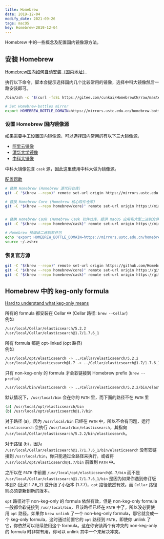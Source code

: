 ```yaml
---
title: Homebrew
date: 2019-12-04
modify_date: 2021-09-26
tags: macOS
key: Homebrew-2019-12-04
---
```


Homebrew 中的一些概念及配置国内镜像源方法。

<!--more-->

## 安装 Homebrew

[Homebrew国内如何自动安装（国内地址）](https://zhuanlan.zhihu.com/p/111014448)

执行以下命令，脚本会提示选择国内几个比较常用的镜像，选择中科大镜像然后一路安装即可。

```bash
/bin/zsh -c "$(curl -fsSL https://gitee.com/cunkai/HomebrewCN/raw/master/Homebrew.sh)"

# Set Homebrew-bottles mirror
export HOMEBREW_BOTTLE_DOMAIN=https://mirrors.ustc.edu.cn/homebrew-bottles
```

### 设置 Homebrew 国内镜像源

如果需要手工设置国内镜像源，可以选择国内常用的有以下三大镜像源，

- [阿里云镜像](https://developer.aliyun.com/mirror/?lang=zh-CN)
- [清华大学镜像](https://mirrors.tuna.tsinghua.edu.cn)
- [中科大镜像](https://mirrors.ustc.edu.cn)

中科大镜像包含 `cask` 源，因此这里使用中科大做为镜像源。

[配置帮助](https://mirrors.ustc.edu.cn/help/brew.git.html)

```bash
# 替换 Homebrew (Homebrew 源代码仓库)
git -C "$(brew --repo)" remote set-url origin https://mirrors.ustc.edu.cn/brew.git

# 替换 Homebrew Core (Homebrew 核心软件仓库)
git -C "$(brew --repo homebrew/core)" remote set-url origin https://mirrors.ustc.edu.cn/homebrew-core.git


# 替换 Homebrew Cask (Homebrew Cask 软件仓库，提供 macOS 应用和大型二进制文件)
git -C "$(brew --repo homebrew/cask)" remote set-url origin https://mirrors.ustc.edu.cn/homebrew-cask.git

# Homebrew 预编译二进制软件包
echo 'export HOMEBREW_BOTTLE_DOMAIN=https://mirrors.ustc.edu.cn/homebrew-bottles' >> ~/.zshrc
source ~/.zshrc

```

### 恢复官方源

```bash
git -C "$(brew --repo)" remote set-url origin https://github.com/Homebrew/brew.git
git -C "$(brew --repo homebrew/core)" remote set-url origin https://github.com/Homebrew/homebrew-core.git
git -C "$(brew --repo homebrew/cask)" remote set-url origin https://github.com/Homebrew/homebrew-cask.git
```

## Homebrew 中的 keg-only formula

[Hard to understand what keg-only means](https://github.com/Homebrew/homebrew-core/issues/11091)

所有的 formula 都安装在 Cellar 中 (Cellar 路径: `brew --Cellar`)  
例如

```bash
/usr/local/Cellar/elasticsearch/5.2.2
/usr/local/Cellar/elasticsearch@1.7/1.7.6_1
```

所有 formula 都是 opt-linked (opt 路径)  
例如

```bash
/usr/local/opt/elasticsearch -> ../Cellar/elasticsearch/5.2.2
/usr/local/opt/elasticsearch@1.7 -> ../Cellar/elasticsearch@1.7/1.7.6_1
```

只有 non-keg-only 的 formula 才会软链接到 Homebrew prefix (`brew --prefix`)

```bash
/usr/local/bin/elasticsearch -> ../Cellar/elasticsearch/5.2.2/bin/elasticsearch
```

默认情况下，`/usr/local/bin` 会在你的 `PATH` 里，而下面的路径不在 `PATH` 里

```bash
(a) /usr/local/opt/elasticsearch/bin
(b) /usr/local/opt/elasticsearch@1.7/bin
```

对于路径 (a)，因为 `/usr/local/bin` 已经在 `PATH` 中，所以不会有问题，运行 `elasticsearch` 会执行 `/usr/local/bin/elasticsearch`，其指向 `/usr/local/Cellar/elasticsearch/5.2.2/bin/elasticsearch`。

对于路径 (b)，因为 `/usr/local/Cellar/elasticsearch@1.7/1.7.6_1/bin/elasticsearch` 没有软链接到 `/usr/local/bin`，你只能通过全路径来执行，或者将 `/usr/local/opt/elasticsearch@1.7/bin` 前置到 `PATH` 中。

之所以在 `PATH` 中前置 `/usr/local/opt/elasticsearch@1.7/bin` 而不是 `/usr/local/Cellar/elasticsearch@1.7/1.7.6_1/bin` 是因为如果你遇到修订版本到2 (比如 1.7.6_2) 或升级了小版本 (1.7.7)，`opt` 路径依然有效，而 `Cellar` 路径则必须更新到新的版本。

`opt` 路径对于 non-keg-only 的 formula 依然有效，但是 non-keg-only formula 一般都会软链接到 `/usr/local/bin`，且该路径已经在 `PATH` 中了，所以没必要使用 `opt` 路径。如果你 `brew unlink` 了一个 non-keg-only formula，那它就变成一个 keg-only formula，这时通过前置它的 `opt` 路径到 `PATH`，即使你 unlink 了它，你依然可以继续使用这个 formula。这在你安装两个有冲突的 non-keg-only 的 formula 时非常有用，你可以 unlink 其中一个来解决冲突。
